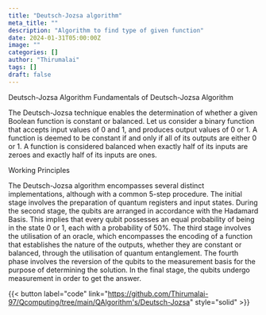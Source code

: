 ```yaml
---
title: "Deutsch-Jozsa algorithm"
meta_title: ""
description: "Algorithm to find type of given function"
date: 2024-01-31T05:00:00Z
image: ""
categories: []
author: "Thirumalai"
tags: []
draft: false
---
```


 Deutsch-Jozsa Algorithm
 Fundamentals of Deutsch-Jozsa Algorithm

The Deutsch-Jozsa technique enables the determination of whether a given Boolean function is constant or balanced. Let us consider a binary function that accepts input values of 0 and 1, and produces output values of 0 or 1. A function is deemed to be constant if and only if all of its outputs are either 0 or 1. A function is considered balanced when exactly half of its inputs are zeroes and exactly half of its inputs are ones.

 Working Principles

The Deutsch-Jozsa algorithm encompasses several distinct implementations, although with a common 5-step procedure. The initial stage involves the preparation of quantum registers and input states. During the second stage, the qubits are arranged in accordance with the Hadamard Basis. This implies that every qubit possesses an equal probability of being in the state 0 or 1, each with a probability of 50%. The third stage involves the utilisation of an oracle, which encompasses the encoding of a function that establishes the nature of the outputs, whether they are constant or balanced, through the utilisation of quantum entanglement. The fourth phase involves the reversion of the qubits to the measurement basis for the purpose of determining the solution. In the final stage, the qubits undergo measurement in order to get the answer.

{{< button label="code" link="https://github.com/Thirumalai-97/Qcomputing/tree/main/QAlgorithm's/Deutsch-Jozsa" style="solid" >}}
